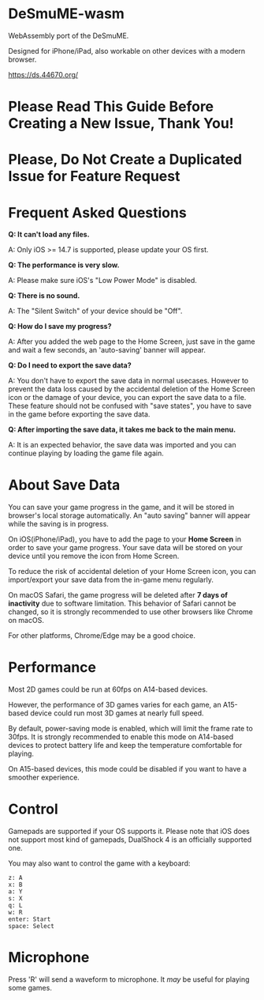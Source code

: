 # DeSmuME-wasm

WebAssembly port of the DeSmuME. 

Designed for iPhone/iPad, also workable on other devices with a modern browser.

https://ds.44670.org/

# Please Read This Guide Before Creating a New Issue, Thank You!

# Please, Do Not Create a Duplicated Issue for Feature Request

# Frequent Asked Questions
**Q: It can't load any files.**

A: Only iOS >= 14.7 is supported, please update your OS first.

**Q: The performance is very slow.**

A: Please make sure iOS's "Low Power Mode" is disabled.

**Q: There is no sound.**

A: The "Silent Switch" of your device should be "Off".

**Q: How do I save my progress?**

A: After you added the web page to the Home Screen, just save in the game and wait a few seconds, an 'auto-saving' banner will appear.

**Q: Do I need to export the save data?**

A: You don't have to export the save data in normal usecases. However to prevent the data loss caused by the accidental deletion of the Home Screen icon or the damage of your device, you can export the save data to a file. These feature should not be confused with "save states", you have to save in the game before exporting the save data.

**Q: After importing the save data, it takes me back to the main menu.**

A: It is an expected behavior, the save data was imported and you can continue playing by loading the game file again.


# About Save Data
You can save your game progress in the game, and it will be stored in browser's local storage automatically. An "auto saving" banner will appear while the saving is in progress.

On iOS(iPhone/iPad), you have to add the page to your **Home Screen** in order to save your game progress. Your save data will be stored on your device until you remove the icon from Home Screen. 

To reduce the risk of accidental deletion of your Home Screen icon, you can import/export your save data from the in-game menu regularly.

On macOS Safari, the game progress will be deleted after **7 days of inactivity** due to software limitation. This behavior of Safari cannot be changed, so it is strongly recommended to use other browsers like Chrome on macOS.

For other platforms, Chrome/Edge may be a good choice.

# Performance

Most 2D games could be run at 60fps on A14-based devices. 

However, the performance of 3D games varies for each game, an A15-based device could run most 3D games at nearly full speed.

By default, power-saving mode is enabled, which will limit the frame rate to 30fps. It is strongly recommended to enable this mode on A14-based devices to protect battery life and keep the temperature comfortable for playing. 

On A15-based devices, this mode could be disabled if you want to have a smoother experience.

# Control

Gamepads are supported if your OS supports it. Please note that iOS does not support most kind of gamepads, DualShock 4 is an officially supported one.

You may also want to control the game with a keyboard:
```
z: A
x: B
a: Y
s: X
q: L
w: R
enter: Start
space: Select
```

# Microphone

Press 'R' will send a waveform to microphone. It *may* be useful for playing some games.
